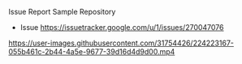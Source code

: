 Issue Report Sample Repository

 - Issue https://issuetracker.google.com/u/1/issues/270047076
  


https://user-images.githubusercontent.com/31754426/224223167-055b461c-2b44-4a5e-9677-39d16d4d9d00.mp4

